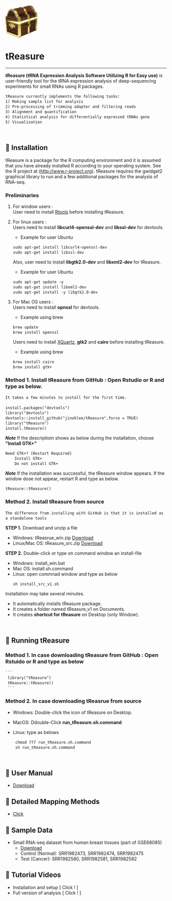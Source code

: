 

<img src = "https://github.com/jinoklee/tReasure/blob/master/inst/extdata/tresure.png" width="100" height="100" />

# tReasure
***
**tReasure (tRNA Expression Analysis Software Utilizing R for Easy use)** is user-friendly tool for the tRNA expression analysis of deep-sequencing experiments for small RNAs using R packages. 

    tReasure currently implements the following tasks:
    1) Making sample list for analysis
    2) Pre-processing of trimming adapter and filtering reads
    3) Alignment and quantification
    4) Statistical analysis for differentially expressed tRNAs gene
    5) Visualization 
<br/>

## 🌱 Installation       
tReasure is a package for the R computing environment and it is assumed that you have already installed R according to your operating system. See the R project at (http://www.r-project.org). tReasure requires the gwidget2 graphical library to run and a few additional packages for the analysis of RNA-seq. 


### Preliminaries  

  1) For window users :  
     User need to install [Rtools](https://cran.r-project.org/bin/windows/Rtools/rtools40.html) before installing tReasure.
  
  5) For linux users :  
     Users need to install **libcurl4-openssl-dev** and **libssl-dev** for devtools.  
     - Example for user Ubuntu
     
     ```
     sudo apt-get install libcurl4-openssl-dev 
     sudo apt-get install libssl-dev
     ```
     
     Also, user need to install **libgtk2.0-dev** and **libxml2-dev** for tReasure.  
     - Example for user Ubuntu
     
     ```
     sudo apt-get update -y
     sudo apt-get install libxml2-dev
     sudo apt-get install -y libgtk2.0-dev
     ```
     
  2) For Mac OS users :  
     Users need to install **opnssl** for devtools.   
     - Example using brew
     ```
     brew update
     brew install openssl
     ```
     Users need to install [XQuartz](https://www.xquartz.org), **gtk2** and **cairo** before installing tReasure.  
     - Example using brew 
     ```
     brew install cairo  
     brew install gtk+
     ```
 
     
### **Method 1. Install tReasure from GitHub**  : Open Rstudio or R and type as below.  
    It takes a few minutes to install for the first time. 
   
    install.packages("devtools")
    library("devtools")
    devtools::install_github("jinoklee/tReasure",force = TRUE)
    library("tReasure")
    install.tReasure()
    
    
   ***Note*** If the descriptioin shows as below during the installation, choose **"Install GTK+"** 
    
    
    Need GTK+? (Restart Required)
        Install GTK+
        Do not install GTK+
        
    
    
   ***Note*** If the installation was successful, the tReasure window appears. If the window dose not appear, restart R and type as below.  
   
    tReasure::tReasure()
   
   
### **Method 2. Install tReasure from source**   
    The difference from installing with GitHub is that it is installed as a standalone tools

   **STEP 1.** Download and unzip a file
   + Windows: tReasrue_win.zip [Download]()
   + Linux/Mac OS: tReasure_src.zip [Download]()     

   **STEP 2.** Double-click or type on command window an install-file  
   + Windows: install_win.bat
   + Mac OS: install.sh.command
   + Linux: open commnad window and type as below       
        ~~~   
        sh install_src_v1.sh
        ~~~   
Installation may take several minutes. 
+ It automatically installs tReasure package.
+ It creates a folder named tReasure_v1 on Documents. 
+ It creates **shortcut for tReasure** on Desktop (only Window).
<br/>

## 🌱 Running tReasure  
### **Method 1. In case downloading tReasure from GitHub**  : Open Rstuido or R and type as below  
    ```
     library("tReasure")
     tReasure::tReasure()
     ```
### **Method 2.  In case downloading tReasrue from source**  
   + Windows: Double-click the icon of tReasure on Desktop.  

   + MacOS: Ddouble-Click **run_tReasure.sh.command**   

   + Linux: type as belows         
       ~~~
        chmod 777 run_tReasure.sh.command
        sh run_tReasure.sh.command
       ~~~
    
<br/>  

## 🔔 User Manual
* [Download](doc/tReasure-Manual.pdf)

## 🔔 Detailed Mapping Methods
* [Click](doc/Detailed-Mapping-Methods.pdf)
## 🔔 Sample Data  
* Small RNA-seq dataset from human breast tissues (part of GSE68085)
    - [Download](https://www.dropbox.com/sh/phkerfxxq3jmgo9/AAC3sR1rWWo5DsTZAD3_VUANa?dl=0)
    - Control (Normal): SRR1982473, SRR1982474, SRR1982475
    - Test (Cancer): SRR1982580, SRR1982581, SRR1982582

## 🔔 Tutorial Videos
 * Installation and setup [ Click ! ]
 * Full version of analysis [ Click ! ] 


